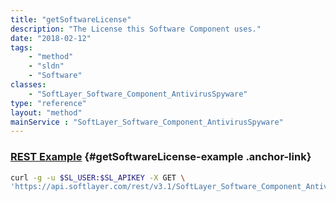 ```yaml
---
title: "getSoftwareLicense"
description: "The License this Software Component uses."
date: "2018-02-12"
tags:
    - "method"
    - "sldn"
    - "Software"
classes:
    - "SoftLayer_Software_Component_AntivirusSpyware"
type: "reference"
layout: "method"
mainService : "SoftLayer_Software_Component_AntivirusSpyware"
---
```


### [REST Example](#getSoftwareLicense-example) <a href="/article/rest/"><i class="fas fa-question"></i></a> {#getSoftwareLicense-example .anchor-link} 
```bash
curl -g -u $SL_USER:$SL_APIKEY -X GET \
'https://api.softlayer.com/rest/v3.1/SoftLayer_Software_Component_AntivirusSpyware/{SoftLayer_Software_Component_AntivirusSpywareID}/getSoftwareLicense'
```
